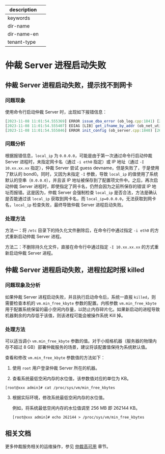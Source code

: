 
|description||
|---|---|
|keywords||
|dir-name||
|dir-name-en||
|tenant-type||

# 仲裁 Server 进程启动失败

## 仲裁 Server 进程启动失败，提示找不到网卡

### 问题现象

使用命令行启动仲裁 Server 时，出现如下报错信息：

```javascript
[2023-11-08 11:01:54.555369] ERROR issue_dba_error (ob_log.cpp:1841) [2649528][observer][T0][Y0-0000000000000000-0-0] [lt=3][errcode=-4388] Unexpected internal error happen, please checkout the internal errcode(errcode=-4182, file="ob_net_util.cpp", line_no=212, info="can not find ifname by local ip")
[2023-11-08 11:01:54.555407] EDIAG [LIB] get_ifname_by_addr (ob_net_util.cpp:212) [2649528][observer][T0][Y0-0000000000000000-0-0] [lt=37][errcode=-4182] can not find ifname by local ip(local_ip=0.0.0.0) BACKTRACE:0x10a24a3c 0x5e92550 0xb0a0c38 0x5e9228c 0x5e8b32c 0x10f7503c 0x10f74ac8 0x8e3a8bc 0x8e31a30 0x5e8c4c4 0xffffaad3485c 0x453d958
[2023-11-08 11:01:54.555846] ERROR init_config (ob_server.cpp:1840) [2649528][observer][T0][Y0-0000000000000000-0-0] [lt=434][errcode=-4393] observer start process failure(local_ip is not a valid IP for this machine, local_ip="0.0.0.0")
```

### 问题分析

根据报错信息，`local_ip` 为 `0.0.0.0`，可能是由于第一次通过命令行启动仲裁 Server 进程时，未指定网卡名（通过 `-i eth0` 指定）或 IP 地址（通过 `-I 10.xx.xx.xx` 指定），仲裁 Server 尝试 guess devname，但是失败了，于是使用了默认的 bond0。同时，又因为未指定 `-I` 参数，导致 `local_ip` 的值使用了系统默认的空串（`0.0.0.0`），并且该 IP 地址被保存到了配置项文件中。之后，再次启动仲裁 Server 进程时，即使指定了网卡名，仍然会因为之前所保存的错误 IP 地址而报错。这是因为，仲裁 Server 会强制检查 `local_ip` 是否合法，方法是确认是否能通过该 `local_ip` 获取到网卡名，而 `local_ip=0.0.0.0`，无法获取到网卡名，`local_ip` 检查失败，最终导致仲裁 Server 进程启动失败。

### 处理方法

方法一：将 `/etc` 目录下的持久化文件删除后，在命令行中通过指定 `-i eth0` 的方式重新启动仲裁 Server 进程。

方法二：不删除持久化文件，直接在命令行中通过指定 `-I 10.xx.xx.xx` 的方式重新启动仲裁 Server 进程。


## 仲裁 Server 进程启动失败，进程拉起时报 killed

### 问题现象及分析

如果仲裁 Server 进程启动失败，并且执行启动命令后，系统一直报 `killed`，则需要检查本机的 `vm.min_free_kbyte` 参数的配置。内核参数 `vm.min_free_kbyte` 用于配置系统保留的最小空闲内存量，以防止内存碎片化。如果新启动的进程导致机器剩余的内存低于该值，则该进程可能会被操作系统 Kill 掉。

### 处理方法

可以适当调小 `vm.min_free_kbyte` 参数的值。对于小规格机器（服务器的物理内存不超过 8 GB）部署仲裁服务的场景，建议将该配置值保持为系统默认值。

查看和修改 `vm.min_free_kbyte` 参数值的方法如下：

1. 使用 `root` 用户登录仲裁 Server 所在的机器。

2. 查看系统最低空闲内存的水位值，该参数值对应的单位为 KB。

  ```shell
  [root@xxx admin]# cat /proc/sys/vm/min_free_kbytes
  ```

3. 根据实际环境，修改系统最低空闲内存的水位值。

   例如，将系统最低空闲内存的水位值调至 256 MB 即 262144 KB。

   ```shell
   [root@xxx admin]# echo 262144 > /proc/sys/vm/min_free_kbytes
   ```

## 相关文档

更多仲裁服务相关的运维操作，参见 [仲裁高可用](../400.high-availability/400.arbitration-high-availability/100.arbitration-service-overview.md) 章节。
